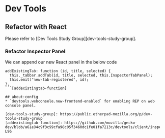 # Dev Tools

## Refactor with React
Please refer to [Dev Tools Study Group][dev-tools-study-group].

### Refactor Inspector Panel
We can append our new React panel in the below code
```
addExistingTab: function (id, title, selected) {
  this._tabbar.addTab(id, title, selected, this.InspectorTabPanel);
  this.emit("new-tab-registered", id);
},
```[addexistingtab-function]

## about:config
* `devtools.webconsole.new-frontend-enabled` for enabling REP on web console panel.

[dev-tools-study-group]: https://public.etherpad-mozilla.org/p/dev-tools-study-group
[addexistingtab-function]: https://github.com/mozilla/gecko-dev/blob/a61e84c9f3c99cfa98c05f3460dc1fe01fa7213c/devtools/client/inspector/toolsidebar.js#L92-L96
